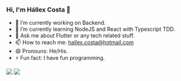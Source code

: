 ### Hi, I'm Hállex Costa 👋

- 🔭 I’m currently working on Backend.
- 🌱 I’m currently learning NodeJS and React with Typescript TDD.
- 💬 Ask me about Flutter or any tech related stuff.
- 📫 How to reach me: hallex.costa@hotmail.com
- 😄 Pronouns: He/His.
- ⚡ Fun fact: I have fun programming.

<img src="https://github-readme-stats.vercel.app/api?username=hallexcosta&show_icons=true&bg_color=2E3440&text_color=ffff&title_color=fff" />

<image src="https://github-readme-stats.vercel.app/api/top-langs/?username=HallexCosta&layout=compact&exclude_repo=arborizatuba&bg_color=2E3440&text_color=ffff&title_color=fff" />
